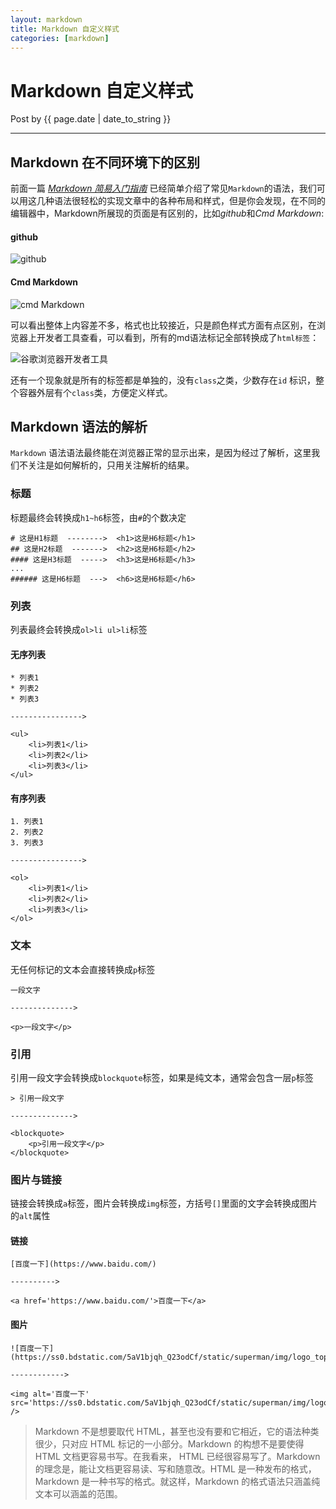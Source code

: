 ```yaml
---
layout: markdown
title: Markdown 自定义样式
categories: [markdown]
---
```

# Markdown 自定义样式
Post by {{ page.date | date_to_string }}

*****

## Markdown 在不同环境下的区别

<!--excerpt-->

前面一篇 [*Markdown 简易入门指南*]({{site.baseurl}}/2016-08-05/markdown_start.html) 已经简单介绍了常见`Markdown`的语法，我们可以用这几种语法很轻松的实现文章中的各种布局和样式，但是你会发现，在不同的编辑器中，Markdown所展现的页面是有区别的，比如*github*和*Cmd Markdown*:

#### github

![github](https://d17oy1vhnax1f7.cloudfront.net/items/3q102503283x0H2v3s3G/QQ%E5%9B%BE%E7%89%8720160824212644.png?v=5cfb2188)

#### Cmd Markdown

![cmd Markdown](https://d17oy1vhnax1f7.cloudfront.net/items/3I3O3o2m3d463J1Q050f/QQ%E5%9B%BE%E7%89%8720160824213111.png?v=a3b16420)

可以看出整体上内容差不多，格式也比较接近，只是颜色样式方面有点区别，在浏览器上开发者工具查看，可以看到，所有的md语法标记全部转换成了`html标签`：

![谷歌浏览器开发者工具](https://d17oy1vhnax1f7.cloudfront.net/items/0p0H0T1M3U0e1E424633/QQ%E5%9B%BE%E7%89%8720160824213700.png?v=12b6a2c3)

还有一个现象就是所有的标签都是单独的，没有`class`之类，少数存在`id` 标识，整个容器外层有个`class`类，方便定义样式。

## Markdown 语法的解析

`Markdown` 语法语法最终能在浏览器正常的显示出来，是因为经过了解析，这里我们不关注是如何解析的，只用关注解析的结果。

### 标题

标题最终会转换成`h1~h6`标签，由`#`的个数决定

```
# 这是H1标题  -------->  <h1>这是H6标题</h1>
## 这是H2标题  ------->  <h2>这是H6标题</h2>
#### 这是H3标题  ----->  <h3>这是H6标题</h3>
...
###### 这是H6标题  --->  <h6>这是H6标题</h6>
```

### 列表

列表最终会转换成`ol>li ul>li`标签

#### 无序列表

```
* 列表1
* 列表2
* 列表3

---------------->

<ul>
    <li>列表1</li>
    <li>列表2</li>
    <li>列表3</li>
</ul>
```

#### 有序列表

```
1. 列表1
2. 列表2
3. 列表3

---------------->

<ol>
    <li>列表1</li>
    <li>列表2</li>
    <li>列表3</li>
</ol>
```

### 文本

无任何标记的文本会直接转换成`p`标签

```
一段文字

-------------->

<p>一段文字</p>
```

### 引用

引用一段文字会转换成`blockquote`标签，如果是纯文本，通常会包含一层`p`标签

```
> 引用一段文字

-------------->

<blockquote>
    <p>引用一段文字</p>
</blockquote>
```

### 图片与链接

链接会转换成`a`标签，图片会转换成`img`标签，方括号`[]`里面的文字会转换成图片的`alt`属性

#### 链接

```
[百度一下](https://www.baidu.com/)

---------->

<a href='https://www.baidu.com/'>百度一下</a>
```

#### 图片

```
![百度一下](https://ss0.bdstatic.com/5aV1bjqh_Q23odCf/static/superman/img/logo_top_ca79a146.png)

------------>

<img alt='百度一下' src='https://ss0.bdstatic.com/5aV1bjqh_Q23odCf/static/superman/img/logo_top_ca79a146.png' />
```


> Markdown 不是想要取代 HTML，甚至也没有要和它相近，它的语法种类很少，只对应 HTML 标记的一小部分。Markdown 的构想不是要使得 HTML 文档更容易书写。在我看来， HTML 已经很容易写了。Markdown 的理念是，能让文档更容易读、写和随意改。HTML 是一种发布的格式，Markdown 是一种书写的格式。就这样，Markdown 的格式语法只涵盖纯文本可以涵盖的范围。